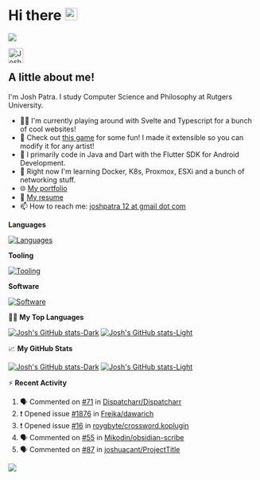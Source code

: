 # Hi there <img src="https://media.giphy.com/media/hvRJCLFzcasrR4ia7z/giphy.gif" width="25px" height="25px">

![](https://komarev.com/ghpvc/?username=SoPat712&color=blue)

<a href="https://www.linkedin.com/in/joshpatra/">
  <img align="left" alt="Josh's LinkedIn" width="30px" src="https://iconmonstr.com/wp-content/g/gd/makefg.php?i=../releases/preview/2012/png/iconmonstr-linkedin-3.png&r=10&g=102&b=194" />
</a>

<br /> 

## A little about me! 

I'm Josh Patra. I study Computer Science and Philosophy at Rutgers University.

- 👨‍💻 I'm currently playing around with Svelte and Typescript for a bunch of cool websites!
- 🎼 Check out [this game](https://maisie-peters-heardle.joshpatra.me) for some fun! I made it extensible so you can modify it for any artist!
- 🤖 I primarily code in Java and Dart with the Flutter SDK for Android Development.
- 🌱 Right now I'm learning Docker, K8s, Proxmox, ESXi and a bunch of networking stuff.
- 🌐 [My portfolio](https://joshpatra.me)
- 📝 [My resume](https://cloud.joshpatra.me/s/qTfJcm3Q7cCnaYy/download)
- 📫 How to reach me: [joshpatra 12 at gmail dot com](mailto:joshpatra12@gmail.com)

**Languages**

[![Languages](https://skillicons.dev/icons?i=c,java,svelte,flutter,python,js,ts,tailwind,swift,kotlin,html,css,latex)](https://skillicons.dev)

**Tooling**

[![Tooling](https://skillicons.dev/icons?i=neovim,git,androidstudio,vscode,idea,pycharm)](https://skillicons.dev)

**Software**

[![Software](https://skillicons.dev/icons?i=nginx,postgres,mongodb,k8s,arch,debian,linux)](https://skillicons.dev)


👨‍💻 **My Top Languages**

[![Josh's GitHub stats-Dark](https://github-readme-stats-taupe-five-18.vercel.app/api/top-langs?username=SoPat712&show_icons=true&count_private=true&theme=vue-dark&include_all_commits=true&langs_count=8&layout=donut-vertical&hide=javascript,css,vim%20script,html#gh-dark-mode-only)](https://github.com/SoPat712/github-readme-stats#gh-dark-mode-only)
[![Josh's GitHub stats-Light](https://github-readme-stats-taupe-five-18.vercel.app/api/top-langs?username=SoPat712&show_icons=true&count_private=true&theme=vue-dark&include_all_commits=true&langs_count=8&layout=donut-vertical&hide=javascript,css,vim%20script,html#gh-light-mode-only)](https://github.com/SoPat712/github-readme-stats#gh-light-mode-only)

📈 **My GitHub Stats**

[![Josh's GitHub stats-Dark](https://github-readme-stats-taupe-five-18.vercel.app/api?username=SoPat712&show_icons=true&count_private=true&theme=vue-dark&include_all_commits=true&rank_icon=github&hide=contribs#gh-dark-mode-only)](https://github.com/SoPat712/github-readme-stats#gh-dark-mode-only)
[![Josh's GitHub stats-Light](https://github-readme-stats-taupe-five-18.vercel.app/api?username=SoPat712&show_icons=true&count_private=true&theme=vue&include_all_commits=true&rank_icon=github&hide=contribs#gh-light-mode-only)](https://github.com/SoPat712/github-readme-stats#gh-light-mode-only)

:zap: **Recent Activity**

<!--START_SECTION:activity-->
1. 🗣 Commented on [#71](https://github.com/Dispatcharr/Dispatcharr/issues/71#issuecomment-3462291695) in [Dispatcharr/Dispatcharr](https://github.com/Dispatcharr/Dispatcharr)
2. ❗ Opened issue [#1876](https://github.com/Freika/dawarich/issues/1876) in [Freika/dawarich](https://github.com/Freika/dawarich)
3. ❗ Opened issue [#16](https://github.com/roygbyte/crossword.koplugin/issues/16) in [roygbyte/crossword.koplugin](https://github.com/roygbyte/crossword.koplugin)
4. 🗣 Commented on [#55](https://github.com/Mikodin/obsidian-scribe/issues/55#issuecomment-3398221519) in [Mikodin/obsidian-scribe](https://github.com/Mikodin/obsidian-scribe)
5. 🗣 Commented on [#87](https://github.com/joshuacant/ProjectTitle/issues/87#issuecomment-3395951041) in [joshuacant/ProjectTitle](https://github.com/joshuacant/ProjectTitle)
<!--END_SECTION:activity-->

![](https://hit.yhype.me/github/profile?account_id=30350506)
